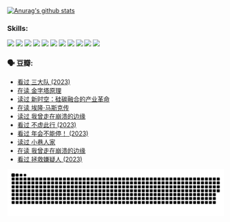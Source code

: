 
[![Anurag's github stats](https://github-readme-stats.vercel.app/api?username=w940853815)](https://github.com/anuraghazra/github-readme-stats)

### Skills:

<code><img height="32" src="https://cdn.jsdelivr.net/npm/simple-icons@v5/icons/python.svg"></code>
<code><img height="32" src="https://cdn.jsdelivr.net/npm/simple-icons@v5/icons/javascript.svg"></code>
<code><img height="32" src="https://cdn.jsdelivr.net/npm/simple-icons@v5/icons/django.svg"></code>
<code><img height="32" src="https://cdn.jsdelivr.net/npm/simple-icons@v5/icons/flask.svg"></code>
<code><img height="32" src="https://cdn.jsdelivr.net/npm/simple-icons@v5/icons/vuetify.svg"></code>
<code><img height="32" src="https://cdn.jsdelivr.net/npm/simple-icons@v5/icons/git.svg"></code>
<code><img height="32" src="https://cdn.jsdelivr.net/npm/simple-icons@v5/icons/docker.svg"></code>
<code><img height="32" src="https://cdn.jsdelivr.net/npm/simple-icons@v5/icons/postgresql.svg"></code>
<code><img height="32" src="https://cdn.jsdelivr.net/npm/simple-icons@v5/icons/elasticsearch.svg"></code>
<code><img height="32" src="https://cdn.jsdelivr.net/npm/simple-icons@v5/icons/macos.svg"></code>
<code><img height="32" src="https://cdn.jsdelivr.net/npm/simple-icons@v5/icons/linux.svg"></code>

### 🗣 豆瓣:

<!-- DOUBAN-ACTIVITIES:START -->
- [看过 三大队‎ (2023)](https://www.douban.com/people/136069238/status/4510323325/?_i=07812170)
- [在读 金字塔原理](https://www.douban.com/people/136069238/status/4507497587/?_i=07812170)
- [读过 新时空：硅碳融合的产业革命](https://www.douban.com/people/136069238/status/4506659177/?_i=07812170)
- [在读 埃隆·马斯克传](https://www.douban.com/people/136069238/status/4500417190/?_i=07812170)
- [读过 我曾走在崩溃的边缘](https://www.douban.com/people/136069238/status/4500416754/?_i=07812170)
- [看过 不虚此行‎ (2023)](https://www.douban.com/people/136069238/status/4499973052/?_i=07812170)
- [看过 年会不能停！‎ (2023)](https://www.douban.com/people/136069238/status/4498582002/?_i=07812170)
- [读过 小巷人家](https://www.douban.com/people/136069238/status/4489290935/?_i=07812170)
- [在读 我曾走在崩溃的边缘](https://www.douban.com/people/136069238/status/4489290559/?_i=07812170)
- [看过 拯救嫌疑人‎ (2023)](https://www.douban.com/people/136069238/status/4477421513/?_i=07812170)
<!-- DOUBAN-ACTIVITIES:END -->


![Snake animation](https://raw.githubusercontent.com/w940853815/w940853815/output/github-contribution-grid-snake.svg)

<!--
**w940853815/w940853815** is a ✨ _special_ ✨ repository because its `README.md` (this file) appears on your GitHub profile.

Here are some ideas to get you started:

- 🔭 I’m currently working on ...
- 🌱 I’m currently learning ...
- 👯 I’m looking to collaborate on ...
- 🤔 I’m looking for help with ...
- 💬 Ask me about ...
- 📫 How to reach me: ...
- 😄 Pronouns: ...
- ⚡ Fun fact: ...
-->
